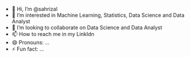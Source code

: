 - 👋 Hi, I’m @sahrizal
- 👀 I’m interested in Machine Learning, Statistics, Data Science and Data Analyst
- 💞️ I’m looking to collaborate on Data Science and Data Analyst
- 📫 How to reach me in my LinkIdn
- 😄 Pronouns: ...
- ⚡ Fun fact: ...

<!---
sahr154l/sahr154l is a ✨ special ✨ repository because its `README.md` (this file) appears on your GitHub profile.
You can click the Preview link to take a look at your changes.
--->

